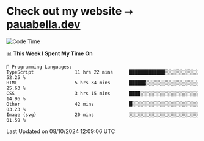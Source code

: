 # Check out my website ⭢ [pauabella.dev](https://pauabella.dev)

<!--START_SECTION:waka-->
![Code Time](http://img.shields.io/badge/Code%20Time-3%2C781%20hrs%2013%20mins-blue)

📊 **This Week I Spent My Time On** 

```text
💬 Programming Languages: 
TypeScript               11 hrs 22 mins      █████████████░░░░░░░░░░░░   52.25 % 
HTML                     5 hrs 34 mins       ██████░░░░░░░░░░░░░░░░░░░   25.63 % 
CSS                      3 hrs 15 mins       ████░░░░░░░░░░░░░░░░░░░░░   14.96 % 
Other                    42 mins             █░░░░░░░░░░░░░░░░░░░░░░░░   03.23 % 
Image (svg)              20 mins             ░░░░░░░░░░░░░░░░░░░░░░░░░   01.59 % 
```


 Last Updated on 08/10/2024 12:09:06 UTC
<!--END_SECTION:waka-->
